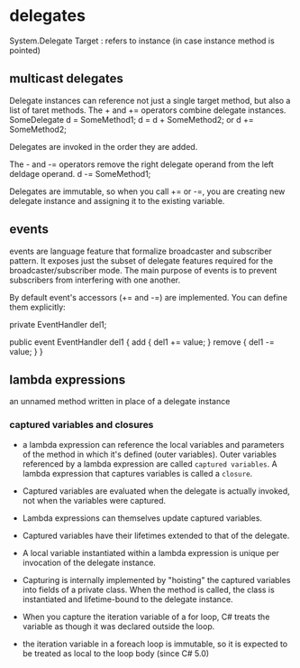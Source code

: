 # delegates

System.Delegate
  Target : refers to instance (in case instance method is pointed)

## multicast delegates
Delegate instances can reference not just a single target method, but also a list of taret methods. The + and += operators combine delegate instances.
SomeDelegate d = SomeMethod1;
d = d + SomeMethod2;
or
d += SomeMethod2;

Delegates are invoked in the order they are added.

The - and -= operators remove the right delegate operand from the left deldage operand.
d -= SomeMethod1;


Delegates are immutable, so when you call += or -=, you are creating new delegate instance and assigning it to the existing variable.

## events
events are language feature that formalize broadcaster and subscriber pattern. It exposes just the subset of delegate features required for the broadcaster/subscriber mode. The main purpose of events is to prevent subscribers from interfering with one another.


By default event's accessors (+= and -=) are implemented. You can define them explicitly:

private EventHandler del1;

public event EventHandler del1
{
add { del1 += value; }
remove { del1 -= value; }
}


## lambda expressions
an unnamed method written in place of a delegate instance


### captured variables and closures
* a lambda expression can reference the local variables and parameters of the method in which it's defined (outer variables). Outer variables referenced by a lambda expression are called `captured variables`. A lambda expression that captures variables is called a `closure`.

* Captured variables are evaluated when the delegate is actually invoked, not when the variables were captured.

* Lambda expressions can themselves update captured variables.

* Captured variables have their lifetimes extended to that of the delegate.

* A local variable instantiated within a lambda expression is unique per invocation of the delegate instance.

* Capturing is internally implemented by "hoisting" the captured variables into fields of a private class. When the method is called, the class is instantiated and lifetime-bound to the delegate instance.

* When you capture the iteration variable of a for loop, C# treats the variable as though it was declared outside the loop.

* the iteration variable in a foreach loop is immutable, so it is expected to be treated as local to the loop body (since C# 5.0)

